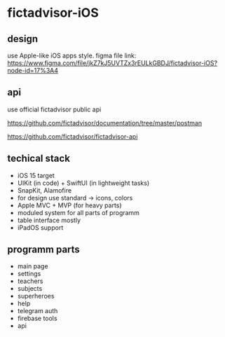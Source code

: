 # fictadvisor-iOS

## design

use Apple-like iOS apps style. figma file link: https://www.figma.com/file/jkZ7kJ5UVTZx3rEULkGBDJ/fictadvisor-iOS?node-id=17%3A4

## api 
use official fictadvisor public api 

https://github.com/fictadvisor/documentation/tree/master/postman

https://github.com/fictadvisor/fictadvisor-api

## techical stack 
- iOS 15 target 
- UIKit (in code) + SwiftUI (in lightweight tasks)
- SnapKit, Alamofire
- for design use standard -> icons, colors
- Apple MVC + MVP (for heavy parts)
- moduled system for all parts of programm 
- table interface mostly 
- iPadOS support 

## programm parts 
- main page
- settings 
- teachers 
- subjects
- superheroes
- help
- telegram auth
- firebase tools 
- api 


